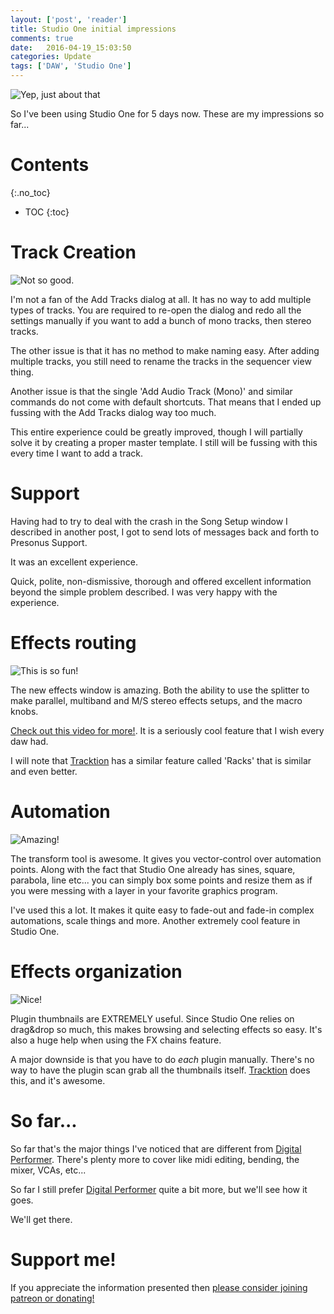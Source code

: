 ```yaml
---
layout: ['post', 'reader']
title: Studio One initial impressions
comments: true
date:   2016-04-19_15:03:50 
categories: Update
tags: ['DAW', 'Studio One']
---
```


![Yep, just about that](/assets/S12/Blank.jpg)

So I've been using Studio One for 5 days now. These are my impressions so far...

<!--more-->

# Contents
{:.no_toc}
* TOC
{:toc}

# Track Creation

![Not so good.](/assets/S12/TrackCreate.jpg)

I'm not a fan of the Add Tracks dialog at all. It has no way to add multiple types of tracks. You are required to re-open the dialog and redo all the settings manually if you want to add a bunch of mono tracks, then stereo tracks.

The other issue is that it has no method to make naming easy. After adding multiple tracks, you still need to rename the tracks in the sequencer view thing.

Another issue is that the single 'Add Audio Track (Mono)' and similar commands do not come with default shortcuts. That means that I ended up fussing with the Add Tracks dialog way too much.

This entire experience could be greatly improved, though I will partially solve it by creating a proper master template. I still will be fussing with this every time I want to add a track.

# Support

Having had to try to deal with the crash in the Song Setup window I described in another post, I got to send lots of messages back and forth to Presonus Support.

It was an excellent experience.

Quick, polite, non-dismissive, thorough and offered excellent information beyond the simple problem described. I was very happy with the experience.

# Effects routing

![This is so fun!](/assets/S12/Splitter.jpg)

The new effects window is amazing. Both the ability to use the splitter to make parallel, multiband and M/S stereo effects setups, and the macro knobs. 

[Check out this video for more!](https://www.youtube.com/watch?v=YA-ODMD19as). It is a seriously cool feature that I wish every daw had.

I will note that [Tracktion](https://www.tracktion.com/) has a similar feature called 'Racks' that is similar and even better.

# Automation

![Amazing!](/assets/S12/Automation.jpg)

The transform tool is awesome. It gives you vector-control over automation points. Along with the fact that Studio One already has sines, square, parabola, line etc... you can simply box some points and resize them as if you were messing with a layer in your favorite graphics program.

I've used this a lot. It makes it quite easy to fade-out and fade-in complex automations, scale things and more. Another extremely cool feature in Studio One.

# Effects organization

![Nice!](/assets/S12/Effects.jpg)

Plugin thumbnails are EXTREMELY useful. Since Studio One relies on drag&drop so much, this makes browsing and selecting effects so easy. It's also a huge help when using the FX chains feature.

A major downside is that you have to do _each_ plugin manually. There's no way to have the plugin scan grab all the thumbnails itself. [Tracktion](https://www.tracktion.com/) does this, and it's awesome.

# So far...

So far that's the major things I've noticed that are different from [Digital Performer](http://www.motu.com/products/software/dp). There's plenty more to cover like midi editing, bending, the mixer, VCAs, etc...

So far I still prefer [Digital Performer](http://www.motu.com/products/software/dp) quite a bit more, but we'll see how it goes.

We'll get there.

# Support me!

If you appreciate the information presented then <a href="/DonateNow/">please consider joining patreon or donating!</a>




